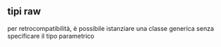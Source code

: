 ## tipi raw
per retrocompatibilità, è possibile istanziare una classe generica senza specificare il tipo parametrico